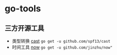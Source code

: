 # go-tools

## 三方开源工具
- 类型转换 [cast](https://github.com/spf13/cast)  `go get -u github.com/spf13/cast`
- 时间工具 [now](https://github.com/jinzhu/now) `go get -u github.com/jinzhu/now"`
